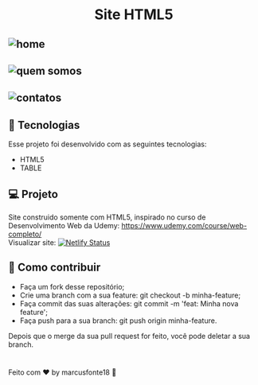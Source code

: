 <h1 align=center >Site HTML5</h1>

## ![home](https://user-images.githubusercontent.com/65238795/105506584-fa633980-5ca8-11eb-96c4-3968e8d36a25.PNG)

## ![quem somos](https://user-images.githubusercontent.com/65238795/105506880-4d3cf100-5ca9-11eb-9927-6f344a37ac30.PNG)

## ![contatos](https://user-images.githubusercontent.com/65238795/105506991-6e054680-5ca9-11eb-8a89-24a85b6efc7d.PNG)


## :rocket: Tecnologias

Esse projeto foi desenvolvido com as seguintes tecnologias:
 - HTML5
 - TABLE
 
 
 ## :computer: Projeto

Site construido somente com HTML5, inspirado no curso de Desenvolvimento Web da Udemy: https://www.udemy.com/course/web-completo/
<br>Visualizar site: [![Netlify Status](https://api.netlify.com/api/v1/badges/236e9b80-0b26-4cb9-91a8-eccceca92953/deploy-status)](https://app.netlify.com/sites/site-somente-em-html/deploys)

## :thinking: Como contribuir

- Faça um fork desse repositório;
- Crie uma branch com a sua feature: git checkout -b minha-feature;
- Faça commit das suas alterações: git commit -m 'feat: Minha nova feature';
- Faça push para a sua branch: git push origin minha-feature.

Depois que o merge da sua pull request for feito, você pode deletar a sua branch.
#
Feito com :hearts: by marcusfonte18 :wave:
